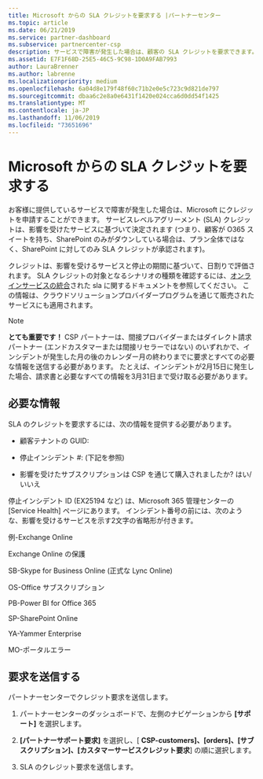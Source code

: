 ```yaml
---
title: Microsoft からの SLA クレジットを要求する |パートナーセンター
ms.topic: article
ms.date: 06/21/2019
ms.service: partner-dashboard
ms.subservice: partnercenter-csp
description: サービスで障害が発生した場合は、顧客の SLA クレジットを要求できます。
ms.assetid: E7F1F68D-25E5-46C5-9C98-1D0A9FAB7993
author: LauraBrenner
ms.author: labrenne
ms.localizationpriority: medium
ms.openlocfilehash: 6a04d8e179f48f60c71b2e0e5c723c9d821de797
ms.sourcegitcommit: dbaa6c2e8a0e6431f1420e024cca6d0dd54f1425
ms.translationtype: MT
ms.contentlocale: ja-JP
ms.lasthandoff: 11/06/2019
ms.locfileid: "73651696"
---
```

# <a name="request-an-sla-credit-from-microsoft"></a>Microsoft からの SLA クレジットを要求する 

お客様に提供しているサービスで障害が発生した場合は、Microsoft にクレジットを申請することができます。 サービスレベルアグリーメント (SLA) クレジットは、影響を受けたサービスに基づいて決定されます (つまり、顧客が O365 スイートを持ち、SharePoint のみがダウンしている場合は、プラン全体ではなく、SharePoint に対してのみ SLA クレジットが承認されます)。

クレジットは、影響を受けるサービスと停止の期間に基づいて、日割りで評価されます。 SLA クレジットの対象となるシナリオの種類を確認するには、[オンラインサービスの統合](http://www.microsoftvolumelicensing.com/DocumentSearch.aspx?Mode=3&DocumentTypeId=37)された sla に関するドキュメントを参照してください。 この情報は、クラウドソリューションプロバイダープログラムを通じて販売されたサービスにも適用されます。

>[!Note]
>**とても重要です！** CSP パートナーは、間接プロバイダーまたはダイレクト請求パートナー (エンドカスタマーまたは間接リセラーではない) のいずれかで、インシデントが発生した月の後のカレンダー月の終わりまでに要求とすべての必要な情報を送信する必要があります。 たとえば、インシデントが2月15日に発生した場合、請求書と必要なすべての情報を3月31日まで受け取る必要があります。 

## <a name="required-information"></a>必要な情報


SLA のクレジットを要求するには、次の情報を提供する必要があります。 

- 顧客テナントの GUID: 

- 停止インシデント #: (下記を参照)

- 影響を受けたサブスクリプションは CSP を通じて購入されましたか? はい/いいえ

停止インシデント ID (EX25194 など) は、Microsoft 365 管理センターの [Service Health] ページにあります。 インシデント番号の前には、次のような、影響を受けるサービスを示す2文字の省略形が付きます。

例-Exchange Online

Exchange Online の保護

SB-Skype for Business Online (正式な Lync Online)

OS-Office サブスクリプション

PB-Power BI for Office 365

SP-SharePoint Online

YA-Yammer Enterprise

MO-ポータルエラー

## <a name="submit-a-request"></a>要求を送信する

パートナーセンターでクレジット要求を送信します。

1. パートナーセンターのダッシュボードで、左側のナビゲーションから **[サポート]** を選択します。

2. **[パートナーサポート要求]** を選択し、[ **CSP-customers]、[orders]、[サブスクリプション]、[カスタマーサービスクレジット要求**] の順に選択します。

3. SLA のクレジット要求を送信します。





